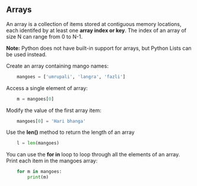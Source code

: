 ## Arrays

An array is a collection of items stored at contiguous memory locations, each identifed by at least one __array index or key__. The index of an array of size N can range from 0 to N-1.

**Note:** Python does not have built-in support for arrays, but Python Lists can be used instead.

Create an array containing mango names:

```Python
    mangoes = ['umrupali', 'langra', 'fazli']
```

Access a single element of array:

```Python
    m = mangoes[0]
```

Modify the value of the first array item:

```Python
    mangoes[0] = 'Hari bhanga'
```

Use the __len()__ method to return the length of an array

```Python
    l = len(mangoes)
```

You can use the __for in__ loop to loop through all the elements of an array. Print each item in the mangoes array:

```Python
    for m in mangoes:
        print(m)
```
